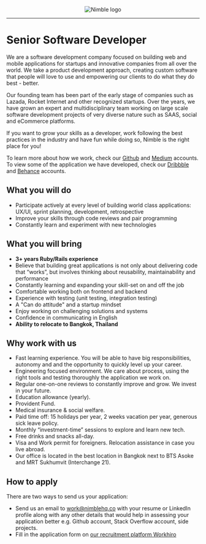 <p align="center">
  <img alt="Nimble logo" src="https://assets.nimblehq.co/logo/light/logo-light-text-320.png" />
</p>

---

# Senior Software Developer

We are a software development company focused on building web and mobile applications for startups and innovative companies 
from all over the world. We take a product development approach, creating custom software that people will love to use and 
empowering our clients to do what they do best - better.

Our founding team has been part of the early stage of companies such as Lazada, Rocket Internet and other recognized startups. 
Over the years, we have grown an expert and multidisciplinary team working on large scale software development projects 
of very diverse nature such as SAAS, social and eCommerce platforms.

If you want to grow your skills as a developer, work following the best practices in the industry and have fun while doing 
so, Nimble is the right place for you!

To learn more about how we work, check our [Github](https://github.com/nimblehq/our-team/) and [Medium](https://medium.com/nimble) 
accounts. To view some of the application we have developed, check our [Dribbble](https://dribbble.com/nimblehq) and [Behance](https://www.behance.net/nimblehq) 
accounts.

## What you will do

* Participate actively at every level of building world class applications: UX/UI, sprint planning, development, retrospective
* Improve your skills through code reviews and pair programming
* Constantly learn and experiment with new technologies

## What you will bring
   
* **3+ years Ruby/Rails experience**
* Believe that building great applications is not only about delivering code that “works”, but involves thinking about 
reusability, maintainability and performance
* Constantly learning and expanding your skill-set on and off the job
* Comfortable working both on frontend and backend
* Experience with testing (unit testing, integration testing)
* A "Can do attitude" and a startup mindset
* Enjoy working on challenging solutions and systems
* Confidence in communicating in English
* **Ability to relocate to Bangkok, Thailand**

## Why work with us
   
* Fast learning experience. You will be able to have big responsibilities, autonomy and and the opportunity to quickly 
level up your career.
* Engineering focused environment. We care about process, using the right tools and testing thoroughly the application 
we work on.
* Regular one-on-one reviews to constantly improve and grow. We invest in your future.
* Education allowance (yearly).
* Provident Fund.
* Medical insurance & social welfare.
* Paid time off: 15 holidays per year, 2 weeks vacation per year, generous sick leave policy.
* Monthly “investment-time” sessions to explore and learn new tech.
* Free drinks and snacks all-day.
* Visa and Work permit for foreigners. Relocation assistance in case you live abroad.
* Our office is located in the best location in Bangkok next to BTS Asoke and MRT Sukhumvit (Interchange 21).

## How to apply

There are two ways to send us your application:

* Send us an email to work@nimblehq.co with your resume or LinkedIn profile along with any other details that would help 
in assessing your application better e.g. Github account, Stack Overflow account, side projects.
* Fill in the application form on [our recruitment platform Workhiro](https://www.workhiro.com/companies/nimble/049ee05b/apply?locale=en)
